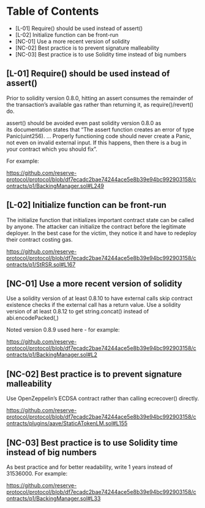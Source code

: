 # Table of Contents

- [L-01] Require() should be used instead of assert()
- [L-02] Initialize function can be front-run
- [NC-01] Use a more recent version of solidity
- [NC-02] Best practice is to prevent signature malleability
- [NC-03] Best practice is to use Solidity time instead of big numbers

## [L-01] Require() should be used instead of assert()

Prior to solidity version 0.8.0, hitting an assert consumes the remainder of the transaction’s available gas rather than returning it, as require()/revert() do. 

assert() should be avoided even past solidity version 0.8.0 as its documentation states that “The assert function creates an error of type Panic(uint256). … Properly functioning code should never create a Panic, not even on invalid external input. If this happens, then there is a bug in your contract which you should fix”.

For example: 

https://github.com/reserve-protocol/protocol/blob/df7ecadc2bae74244ace5e8b39e94bc992903158/contracts/p1/BackingManager.sol#L249

## [L-02] Initialize function can be front-run

The initialize function that initializes important contract state can be called by anyone. The attacker can initialize the contract before the legitimate deployer. In the best case for the victim, they notice it and have to redeploy their contract costing gas.

https://github.com/reserve-protocol/protocol/blob/df7ecadc2bae74244ace5e8b39e94bc992903158/contracts/p1/StRSR.sol#L167

## [NC-01] Use a more recent version of solidity

Use a solidity version of at least 0.8.10 to have external calls skip contract existence checks if the external call has a return value. Use a solidity version of at least 0.8.12 to get string.concat() instead of abi.encodePacked(<str>,<str>)

Noted version 0.8.9 used here - for example: 

https://github.com/reserve-protocol/protocol/blob/df7ecadc2bae74244ace5e8b39e94bc992903158/contracts/p1/BackingManager.sol#L2

## [NC-02] Best practice is to prevent signature malleability

Use OpenZeppelin’s ECDSA contract rather than calling ecrecover() directly.

https://github.com/reserve-protocol/protocol/blob/df7ecadc2bae74244ace5e8b39e94bc992903158/contracts/plugins/aave/StaticATokenLM.sol#L155

## [NC-03] Best practice is to use Solidity time instead of big numbers

As best practice and for better readability, write 1 years instead of 31536000. For example: 

https://github.com/reserve-protocol/protocol/blob/df7ecadc2bae74244ace5e8b39e94bc992903158/contracts/p1/BackingManager.sol#L33
